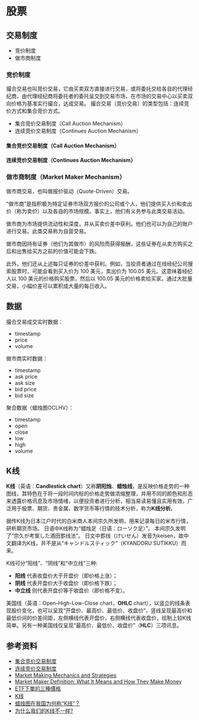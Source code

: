# 股票

## 交易制度

- 竞价制度
- 做市商制度

### 竞价制度

撮合交易也叫竞价交易，它由买卖双方直接进行交易，或将委托交给各自的代理经纪商，由代理经纪商将委托者的委托呈交到交易市场，在市场的交易中心以买卖双向价格为基准实行撮合，达成交易。 撮合交易（竞价交易）的类型包括：连续竞价方式和集合竞价方式。

- 集合竞价交易制度（Call Auction Mechanism）
- 连续竞价交易制度（Continues Auction Mechanism）

#### 集合竞价交易制度（Call Auction Mechanism）

#### 连续竞价交易制度（Continues Auction Mechanism）

### 做市商制度（Market Maker Mechanism）

做市商交易，也叫做报价驱动（Quote-Driven）交易。

“做市商”是指积极为特定证券市场双方报价的公司或个人，他们提供买入价和卖出价（称为卖价）以及各自的市场规模。事实上，他们有义务参与此类交易活动。

做市商为市场提供流动性和深度，并从买卖价差中获利。他们也可以为自己的账户进行交易。此类交易称为自营交易。

做市商因持有证券（他们为其做市）的风险而获得报酬，这些证券在从卖方购买之后和出售给买方之前的价值可能会下跌。

此外，他们还从上述每只证券的价差中获利。例如，当投资者通过在线经纪公司搜索股票时，可能会看到买入价为 100 美元，卖出价为 100.05 美元。这意味着经纪人以 100 美元的价格购买股票，然后以 100.05 美元的价格卖给买家。通过大批量交易，小幅价差可以累积成大量的每日收入。

## 数据

撮合交易成交实时数据：

- timestamp
- price
- volume

做市商实时数据：

- timestamp
- ask price
- ask size
- bid price
- bid size

聚合数据（蜡烛图OCLHV）：

- timestamp
- open
- close
- low
- high
- volume

## K线

**K线**（英语：**Candlestick chart**）又称**阴阳烛**、**蜡烛线**，是反映价格走势的一种图线，其特色在于将一段时间内标的价格走势做浓缩整理，并用不同的颜色和形态来透露价格讯息及市场情绪，以便投资者进行分析，相当易读易懂且实用有效，广泛用于股票、期货、贵金属、数字货币等行情的技术分析，称为**K线分析**。

据传K线为日本江户时代的白米商人本间宗久所发明，用来记录每日的米市行情，研析期货市场。 日语中K线称为“蜡烛足（日语：ローソク足）”。 本间宗久发明了“宗久が考案した酒田罫线法”。 日文中罫线（けいせん）发音为keisen，故中文翻译为K线，并不是从“キャンドルスティック”（KYANDORU SUTIKKU）而来。

K线可分“阳线”、“阴线”和“中立线”三种:

- **阳线** 代表收盘价大于开盘价（即价格上涨）；
- **阴线** 代表开盘价大于收盘价（即价格下跌）；
- **中立线** 则代表开盘价等于收盘价（即价格不变）。

美国线（英语：Open-High-Low-Close chart，**OHLC** chart），以竖立的线条表现股价变化，也可以呈现“开盘价、最高价、最低价、收盘价”，竖线呈现最高价和最低价间的价差间距，左侧横线代表开盘价，右侧横线代表收盘价，绘制上较K线简单。另有一种美国线仅呈现“最高价、最低价、收盘价”（**HLC**）三项讯息。

## 参考资料

- [集合竞价交易制度](https://wiki.mbalib.com/wiki/%E9%9B%86%E5%90%88%E7%AB%9E%E4%BB%B7%E4%BA%A4%E6%98%93%E5%88%B6%E5%BA%A6)
- [连续竞价交易制度](https://wiki.mbalib.com/wiki/%E8%BF%9E%E7%BB%AD%E7%AB%9E%E4%BB%B7%E4%BA%A4%E6%98%93%E5%88%B6%E5%BA%A6)
- [Market Making Mechanics and Strategies](https://medium.com/blockapex/market-making-mechanics-and-strategies-4daf2122121c)
- [Market Maker Definition: What It Means and How They Make Money](https://www.investopedia.com/terms/m/marketmaker.asp)
- [ETF下單的三種價格](https://pgfinnote.com/etf-bid-market-ask-price/)
- [K线](https://zh.wikipedia.org/zh-cn/K%E7%BA%BF)
- [蜡烛图在我国为何称“K线”？](https://finance.sina.cn/2022-02-05/detail-ikyakumy4305334.d.html)
- [为什么我们的K线不一样?](https://www.shinnytech.com/blog/why-our-kline-different/)
